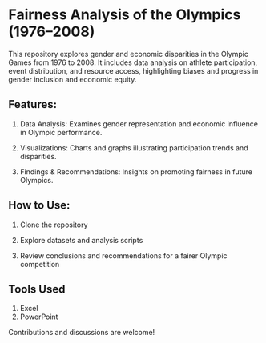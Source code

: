 # Fairness Analysis of the Olympics (1976–2008)
This repository explores gender and economic disparities in the Olympic Games from 1976 to 2008. It includes data analysis on athlete participation, event distribution, and resource access, highlighting biases and progress in gender inclusion and economic equity.

## Features:
1. Data Analysis: Examines gender representation and economic influence in Olympic performance.

2. Visualizations: Charts and graphs illustrating participation trends and disparities.

3. Findings & Recommendations: Insights on promoting fairness in future Olympics.

## How to Use:
1. Clone the repository

2. Explore datasets and analysis scripts

3. Review conclusions and recommendations for a fairer Olympic competition

## Tools Used
1. Excel
2. PowerPoint

Contributions and discussions are welcome!
